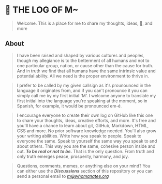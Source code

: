 # 💩 THE LOG OF M~
> Welcome. This is a place for me to share my thoughts, ideas, 💩, and more

<!--
## Very Very Deepish Thoughts
> What do you deeply think about? Here are some things that I've deeply considered.
- *incoming*

## Ideas and Initiatives
> What are your ideas?
- *incoming*

## Letters
> Public letters to groups, known individuals, unknown individuals, other life forms, inanimate objects, and more...
- *incoming*
-->

## About
> I have been raised and shaped by various cultures and peoples, though my allegiance is to the betterment of all humans and not to one particular group, nation, or cause other than the cause for truth. And in truth we find that all humans have the same intrinsic value and potential ability. All we need is the proper environment to thrive in.  

> I prefer to be called by my given callsign as it's prounounced in the language it originates from, and if you can't pronounce it you can simply call me by my first initial 'M'. I welcome anyone to translate my first initial into the language you're speaking at the moment, so in Spanish, for example, it would be pronounced em-é.

> I encourage everyone to create their own log on GitHub like this one to share your thoughts, ideas, creative efforts, and more. It's free and you'll have a chance to learn about git, GitHub, Markdown, HTML, CSS and more. No prior software knowledge needed. You'll also grow your writing abilities. Write how you speak to people. Speak to everyone the same. Speak to yourself the same way you speak to and about others. This way you are the same, cohesive person inside and out. ***To be real or not to be.*** That is the only question. From truth and only truth emerges peace, prosperity, harmony, and joy.

> Questions, comments, memes, or anything else on your mind? You can either use the ***Discussions*** section of this repository or you can send a personal email to *m@whomanatee.org*
